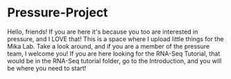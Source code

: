 # Pressure-Project
Hello, friends! If you are here it's because you too are interested in pressure, and I LOVE that! This is a space where I upload little things for the Mika Lab. Take a look around, and if you are a member of the pressure team, I welcome you! If you are here looking for the RNA-Seq Tutorial, that would be in the RNA-Seq tutorial folder, go to the Introduction, and you will be where you need to start!